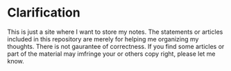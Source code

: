 # Clarification
This is just a site where I want to store my notes. The statements or articles included in this repository are merely for helping me organizing my thoughts. There is not gaurantee of correctness.
If you find some articles or part of the material may imfringe your or others copy right, please let me know. 
